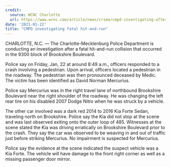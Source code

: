 ```yaml
---
credit:
  source: WCNC Charlotte
  url: https://www.wcnc.com/article/news/crime/cmpd-investigating-after-fatal-hit-and-run/275-98c56c4f-ee3c-4364-a9f6-834e964ca952
date: '2021-01-22'
title: "CMPD investigating fatal hit-and-run"
---
```

CHARLOTTE, N.C. — The Charlotte-Mecklenburg Police Department is conducting an investigation after a fatal hit-and-run collision that occurred in the 9300 block of Brookshire Boulevard. 

Police say on Friday, Jan, 22 at around 8:49 a.m., officers responded to a crash involving a pedestrian. Upon arrival, officers located a pedestrian in the roadway. The pedestrian was then pronounced deceased by Medic. The victim has been identified as David Norman Mercurius.

Police say Mercurius was in the right travel lane of northbound Brookshire Boulevard near the right shoulder of the roadway. He was changing the left rear tire on his disabled 2007 Dodge Nitro when he was struck by a vehicle.

The other car involved was a dark red 2014 to 2016 Kia Forte Sedan, traveling north on Brookshire. Police say the Kia did not stop at the scene and was last observed exiting onto the outer loop of 485. Witnesses at the scene stated the Kia was driving erratically on Brookshire Boulevard prior to the crash. They say the car was observed to be weaving in and out of traffic just before striking Mercurius. No impairment is suspected for Mercurius.

Police say the evidence at the scene indicated the suspect vehicle was a Kia Forte. The vehicle will have damage to the front right corner as well as a missing passenger door mirror. 
